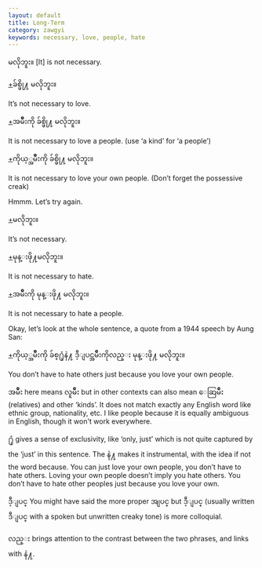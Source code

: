```yaml
---
layout: default
title: Long-Term
category: zawgyi
keywords: necessary, love, people, hate
---
```


<p><span class='zawgyi'>မလိုဘူး။</span> [It] is not necessary.</p>
<p class="hide-trigger"><a href='#'>+</a><span class='zawgyi'>ခ်စ္ဖို႔ မလိုဘူး။</span></p>
<p class='hide-this'>It’s not necessary to love.</p>

<p class="hide-trigger"><a href='#'>+</a><span class='zawgyi'>အမ်ိဳးကို ခ်စ္ဖို႔ မလိုဘူး။</span></p>
<p class='hide-this'>It is not necessary to love a people. (use ‘a kind’ for ‘a people’)</p>

<p class="hide-trigger"><a href='#'>+</a><span class='zawgyi'>ကိုယ့္အမ်ိဳးကို ခ်စ္ဖို႔ မလိုဘူး။</span></p>
<p class='hide-this'>It is not necessary to love your own people. (Don’t forget the possessive creak)</p>

<p>Hmmm. Let’s try again.</p>
<p class="hide-trigger"><a href='#'>+</a><span class='zawgyi'>မလိုဘူး။</span></p>
<p class='hide-this'>It’s not necessary.</p>

<p class="hide-trigger"><a href='#'>+</a><span class='zawgyi'>မုန္းဖို႔မလိုဘူး။</span></p>
<p class='hide-this'>It is not necessary to hate.</p>

<p class="hide-trigger"><a href='#'>+</a><span class='zawgyi'>အမ်ိဳးကို မုန္းဖို႔ မလိုဘူး။</span></p>
<p class='hide-this'>It is not necessary to hate a people.</p>

<p>Okay, let’s look at the whole sentence, a quote from a 1944 speech by Aung San:</p>
<p class="hide-trigger"><a href='#'>+</a><span class='zawgyi'>ကိုယ့္အမ်ိဳးကို ခ်စ္႐ုံနဲ႔ ဒီ့ျပင္အမ်ိဳးကိုလည္း မုန္းဖို႔ မလိုဘူး။</span></p>
<p class='hide-this'>You don’t have to hate others just because you love your own people.</p>

<p><span class='zawgyi'>အမ်ိဳး</span> here means <span class='mm3'>လူမ်ိဳး</span> but in other contexts can also mean <span class='mm3'>ေဆြမ်ိဳး</span> (relatives) and other ‘kinds’. It does not match exactly any English word like ethnic group, nationality, etc. I like people because it is equally ambiguous in English, though it won't work everywhere.</p>
<p><span class='zawgyi'>႐ုံ</span> gives a sense of exclusivity, like ‘only, just’ which is not quite captured by the ‘just’ in this sentence. The <span class='mm3'>နဲ႔</span> makes it instrumental, with the idea if not the word because. You can just love your own people, you don’t have to hate others. Loving your own people doesn’t imply you hate others. You don’t have to hate other peoples just because you love your own.</p>
<p><span class='zawgyi'>ဒီ့ျပင္</span> You might have said the more proper <span class='mm3'>အျပင္</span> but <span class='mm3'>ဒီ့ျပင္</span> (usually written <span class='mm3'>ဒီျပင္</span> with a spoken but unwritten creaky tone) is more colloquial.</p>
<p><span class='zawgyi'>လည္း</span> brings attention to the contrast between the two phrases, and links with <span class='mm3'>နဲ႔</span>.</p>
